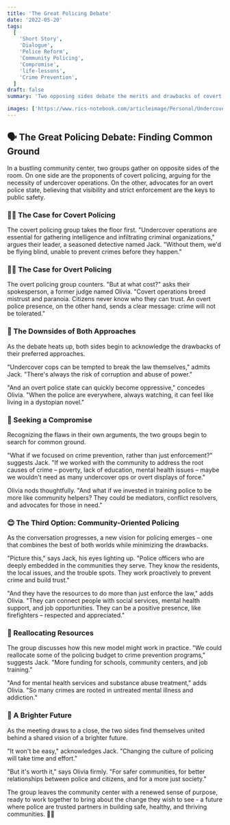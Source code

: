 ```yaml
---
title: 'The Great Policing Debate'
date: '2022-05-20'
tags:
  [
    'Short Story',
    'Dialogue',
    'Police Reform',
    'Community Policing',
    'Compromise',
    'life-lessons',
    'Crime Prevention',
  ]
draft: false
summary: 'Two opposing sides debate the merits and drawbacks of covert and overt policing, ultimately finding a compromise in a community-oriented model that focuses on crime prevention and building trust.'

images: ['https://www.rics-notebook.com/articleimage/Personal/UndercoverCops.png']
---
```


## 🗣️ The Great Policing Debate: Finding Common Ground

In a bustling community center, two groups gather on opposite sides of the room. On one side are the proponents of covert policing, arguing for the necessity of undercover operations. On the other, advocates for an overt police state, believing that visibility and strict enforcement are the keys to public safety.

### 🕵️‍♂️ The Case for Covert Policing

The covert policing group takes the floor first. "Undercover operations are essential for gathering intelligence and infiltrating criminal organizations," argues their leader, a seasoned detective named Jack. "Without them, we'd be flying blind, unable to prevent crimes before they happen."

### 👮‍♂️ The Case for Overt Policing

The overt policing group counters. "But at what cost?" asks their spokesperson, a former judge named Olivia. "Covert operations breed mistrust and paranoia. Citizens never know who they can trust. An overt police presence, on the other hand, sends a clear message: crime will not be tolerated."

### 🚨 The Downsides of Both Approaches

As the debate heats up, both sides begin to acknowledge the drawbacks of their preferred approaches.

"Undercover cops can be tempted to break the law themselves," admits Jack. "There's always the risk of corruption and abuse of power."

"And an overt police state can quickly become oppressive," concedes Olivia. "When the police are everywhere, always watching, it can feel like living in a dystopian novel."

### 🤝 Seeking a Compromise

Recognizing the flaws in their own arguments, the two groups begin to search for common ground.

"What if we focused on crime prevention, rather than just enforcement?" suggests Jack. "If we worked with the community to address the root causes of crime – poverty, lack of education, mental health issues – maybe we wouldn't need as many undercover ops or overt displays of force."

Olivia nods thoughtfully. "And what if we invested in training police to be more like community helpers? They could be mediators, conflict resolvers, and advocates for those in need."

### 😊 The Third Option: Community-Oriented Policing

As the conversation progresses, a new vision for policing emerges – one that combines the best of both worlds while minimizing the drawbacks.

"Picture this," says Jack, his eyes lighting up. "Police officers who are deeply embedded in the communities they serve. They know the residents, the local issues, and the trouble spots. They work proactively to prevent crime and build trust."

"And they have the resources to do more than just enforce the law," adds Olivia. "They can connect people with social services, mental health support, and job opportunities. They can be a positive presence, like firefighters – respected and appreciated."

### 💸 Reallocating Resources

The group discusses how this new model might work in practice. "We could reallocate some of the policing budget to crime prevention programs," suggests Jack. "More funding for schools, community centers, and job training."

"And for mental health services and substance abuse treatment," adds Olivia. "So many crimes are rooted in untreated mental illness and addiction."

### 🌇 A Brighter Future

As the meeting draws to a close, the two sides find themselves united behind a shared vision of a brighter future.

"It won't be easy," acknowledges Jack. "Changing the culture of policing will take time and effort."

"But it's worth it," says Olivia firmly. "For safer communities, for better relationships between police and citizens, and for a more just society."

The group leaves the community center with a renewed sense of purpose, ready to work together to bring about the change they wish to see - a future where police are trusted partners in building safe, healthy, and thriving communities. 🤝🌇
